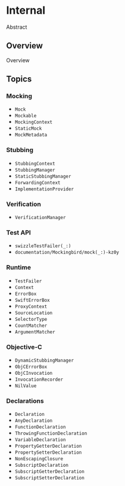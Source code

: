 # Internal

Abstract

## Overview

Overview

## Topics

### Mocking

- ``Mock``
- ``Mockable``
- ``MockingContext``
- ``StaticMock``
- ``MockMetadata``

### Stubbing

- ``StubbingContext``
- ``StubbingManager``
- ``StaticStubbingManager``
- ``ForwardingContext``
- ``ImplementationProvider``

### Verification

- ``VerificationManager``

### Test API

- ``swizzleTestFailer(_:)``
- ``documentation/Mockingbird/mock(_:)-kz0y``

### Runtime

- ``TestFailer``
- ``Context``
- ``ErrorBox``
- ``SwiftErrorBox``
- ``ProxyContext``
- ``SourceLocation``
- ``SelectorType``
- ``CountMatcher``
- ``ArgumentMatcher``

### Objective-C

- ``DynamicStubbingManager``
- ``ObjCErrorBox``
- ``ObjCInvocation``
- ``InvocationRecorder``
- ``NilValue``

### Declarations

- ``Declaration``
- ``AnyDeclaration``
- ``FunctionDeclaration``
- ``ThrowingFunctionDeclaration``
- ``VariableDeclaration``
- ``PropertyGetterDeclaration``
- ``PropertySetterDeclaration``
- ``NonEscapingClosure``
- ``SubscriptDeclaration``
- ``SubscriptGetterDeclaration``
- ``SubscriptSetterDeclaration``
